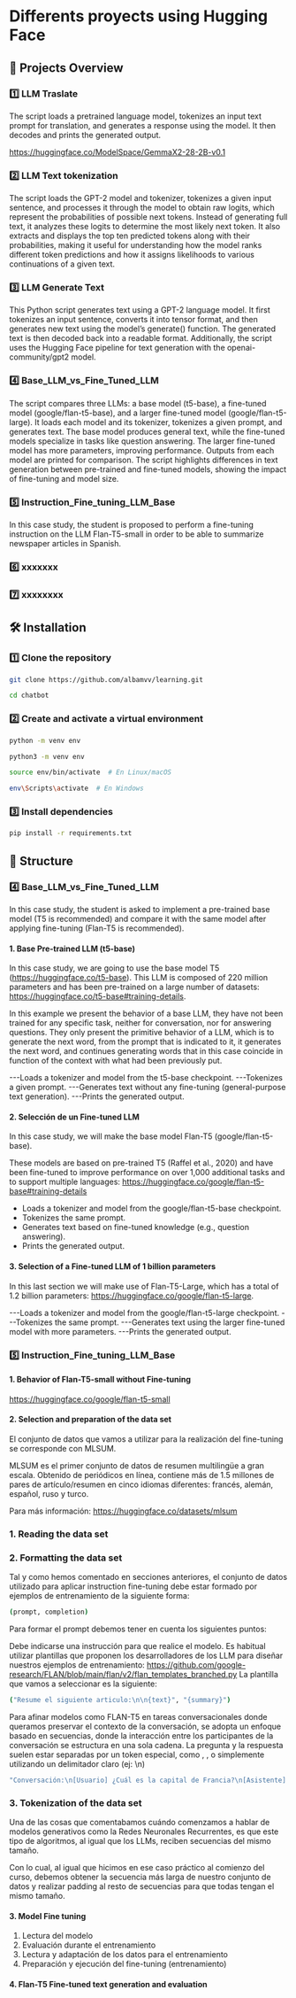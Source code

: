 # Differents proyects using Hugging Face

## 📌 Projects Overview  

### 1️⃣ LLM Traslate
The script loads a pretrained language model, tokenizes an input text prompt for translation, 
and generates a response using the model. It then decodes and prints the generated output.

https://huggingface.co/ModelSpace/GemmaX2-28-2B-v0.1

### 2️⃣ LLM Text tokenization
The script loads the GPT-2 model and tokenizer, tokenizes a given input sentence, and processes it through the model to obtain raw logits,
which represent the probabilities of possible next tokens. Instead of generating full text, it analyzes these logits to determine the most likely next token. 
It also extracts and displays the top ten predicted tokens along with their probabilities, 
making it useful for understanding how the model ranks different token predictions 
and how it assigns likelihoods to various continuations of a given text.

### 3️⃣ LLM Generate Text 
This Python script generates text using a GPT-2 language model. It first tokenizes an input sentence, converts it into tensor format, and then generates new text using the model’s generate() function. The generated text is then decoded back into a readable format. Additionally, the script uses the Hugging Face pipeline for text generation with the openai-community/gpt2 model.

### 4️⃣ Base_LLM_vs_Fine_Tuned_LLM   
The script compares three LLMs: a base model (t5-base), a fine-tuned model (google/flan-t5-base), and a larger fine-tuned model (google/flan-t5-large). It loads each model and its tokenizer, tokenizes a given prompt, and generates text. The base model produces general text, while the fine-tuned models specialize in tasks like question answering. The larger fine-tuned model has more parameters, improving performance. Outputs from each model are printed for comparison. The script highlights differences in text generation between pre-trained and fine-tuned models, showing the impact of fine-tuning and model size.
### 5️⃣ Instruction_Fine_tuning_LLM_Base
In this case study, the student is proposed to perform a fine-tuning instruction on the LLM Flan-T5-small in order to be able to summarize newspaper articles in Spanish.

### 6️⃣  xxxxxxx  
### 7️⃣   xxxxxxxx




## 🛠️ Installation  

### 1️⃣ Clone the repository  
```bash 
git clone https://github.com/albamvv/learning.git
```
```bash 
cd chatbot
```

### 2️⃣ Create and activate a virtual environment
```bash  
python -m venv env 
```
```bash
python3 -m venv env
```

```bash 
source env/bin/activate  # En Linux/macOS
```

```bash
env\Scripts\activate  # En Windows
```
### 3️⃣ Install dependencies 
```bash  
pip install -r requirements.txt 
```



## 📝 Structure

### 4️⃣ Base_LLM_vs_Fine_Tuned_LLM    
In this case study, the student is asked to implement a pre-trained base model (T5 is recommended) and compare it with the same model after applying fine-tuning (Flan-T5 is recommended).

#### 1. Base Pre-trained LLM (t5-base)

In this case study, we are going to use the base model T5 (https://huggingface.co/t5-base). This LLM is composed of 220 million parameters and has been pre-trained on a large number of datasets: https://huggingface.co/t5-base#training-details.

In this example we present the behavior of a base LLM, they have not been trained for any specific task, neither for conversation, nor for answering questions. They only present the primitive behavior of a LLM, which is to generate the next word, from the prompt that is indicated to it, it generates the next word, and continues generating words that in this case coincide in function of the context with what had been previously put.


---Loads a tokenizer and model from the t5-base checkpoint.
---Tokenizes a given prompt.
---Generates text without any fine-tuning (general-purpose text generation).
---Prints the generated output.

#### 2. Selección de un Fine-tuned LLM
In this case study, we will make the base model Flan-T5 (google/flan-t5-base).

These models are based on pre-trained T5 (Raffel et al., 2020) and have been fine-tuned to improve performance on over 1,000 additional tasks and to support multiple languages: https://huggingface.co/google/flan-t5-base#training-details

- Loads a tokenizer and model from the google/flan-t5-base checkpoint.
- Tokenizes the same prompt.
- Generates text based on fine-tuned knowledge (e.g., question answering).
- Prints the generated output.


#### 3. Selection of a Fine-tuned LLM of 1 billion parameters

In this last section we will make use of Flan-T5-Large, which has a total of 1.2 billion parameters: https://huggingface.co/google/flan-t5-large.

---Loads a tokenizer and model from the google/flan-t5-large checkpoint.
---Tokenizes the same prompt.
---Generates text using the larger fine-tuned model with more parameters.
---Prints the generated output.

### 5️⃣ Instruction_Fine_tuning_LLM_Base

#### 1. Behavior of Flan-T5-small without Fine-tuning

https://huggingface.co/google/flan-t5-small

#### 2. Selection and preparation of the data set

El conjunto de datos que vamos a utilizar para la realización del fine-tuning se corresponde con MLSUM.

MLSUM es el primer conjunto de datos de resumen multilingüe a gran escala. Obtenido de periódicos en línea, contiene más de 1.5 millones de pares de artículo/resumen en cinco idiomas diferentes: francés, alemán, español, ruso y turco.

Para más información: https://huggingface.co/datasets/mlsum

### 1. Reading the data set
### 2. Formatting the data set

Tal y como hemos comentado en secciones anteriores, el conjunto de datos utilizado para aplicar instruction fine-tuning debe estar formado por ejemplos de entrenamiento de la siguiente forma:

```bash 
(prompt, completion)
```
Para formar el prompt debemos tener en cuenta los siguientes puntos:

Debe indicarse una instrucción para que realice el modelo. Es habitual utilizar plantillas que proponen los desarrolladores de los LLM para diseñar nuestros ejemplos de entrenamiento: https://github.com/google-research/FLAN/blob/main/flan/v2/flan_templates_branched.py
La plantilla que vamos a seleccionar es la siguiente:

```bash 
("Resume el siguiente articulo:\n\n{text}", "{summary}")
```
Para afinar modelos como FLAN-T5 en tareas conversacionales donde queramos preservar el contexto de la conversación, se adopta un enfoque basado en secuencias, donde la interacción entre los participantes de la conversación se estructura en una sola cadena. La pregunta y la respuesta suelen estar separadas por un token especial, como , , o simplemente utilizando un delimitador claro (ej: \n)
```bash 
"Conversación:\n[Usuario] ¿Cuál es la capital de Francia?\n[Asistente] La capital de Francia es París.\n[Usuario] ¿Y cuál es su río principal?\n
```
### 3. Tokenization of the data set

Una de las cosas que comentabamos cuándo comenzamos a hablar de modelos generativos como la Redes Neuronales Recurrentes, es que este tipo de algoritmos, al igual que los LLMs, reciben secuencias del mismo tamaño.

Con lo cual, al igual que hicimos en ese caso práctico al comienzo del curso, debemos obtener la secuencia más larga de nuestro conjunto de datos y realizar padding al resto de secuencias para que todas tengan el mismo tamaño.

#### 3. Model Fine tuning

1. Lectura del modelo
2. Evaluación durante el entrenamiento
3. Lectura y adaptación de los datos para el entrenamiento
4. Preparación y ejecución del fine-tuning (entrenamiento)

#### 4. Flan-T5 Fine-tuned text generation and evaluation
